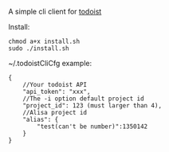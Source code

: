 A simple cli client for [todoist](http://todoist.com/)

Install:

    chmod a+x install.sh
    sudo ./install.sh

~/.todoistCliCfg example:

    {
        //Your todoist API
        "api_token": "xxx",
        //The -i option default project id
        "project_id": 123 (must larger than 4), 
        //Alisa project id
        "alias": {
            "test(can't be number)":1350142
        }
    }

